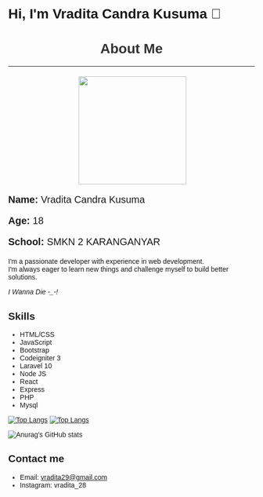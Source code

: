 # Hi, I'm Vradita Candra Kusuma 👋


<body style="font-family: Arial, sans-serif; padding: 20px;">
    <h1 style="text-align: center; color: #333;">About Me</h1>
    <hr style="margin-bottom: 20px;">
        <div>
    <div style="display: flex; justify-content: center;">
         <img src="https://tenor.com/id/view/tkthao219-bubududu-panda-gif-22124378.gif" align="right" width="220px" height="220px">
    </div>
            <p style="font-size: 20px;"><strong>Name:</strong> Vradita Candra Kusuma</p>
            <p style="font-size: 20px;"><strong>Age:</strong> 18 </p>
            <p style="font-size: 20px;"><strong>School:</strong> SMKN 2 KARANGANYAR </p>
        </div>
    </div>
</body>

I'm a passionate developer with experience in web development. <br>
I'm always eager to learn new things and challenge myself to 
build better solutions.

<i>I Wanna Die -_-!</i>

## Skills
- HTML/CSS
- JavaScript
- Bootstrap
- Codeigniter 3
- Laravel 10
- Node JS
- React
- Express
- PHP
- Mysql

[![Top Langs](https://github-readme-stats.vercel.app/api/top-langs/?username=Vradita34&hide_progress=true)](https://github.com/Vradita34/github-readme-stats)
[![Top Langs](https://github-readme-stats.vercel.app/api/top-langs/?username=Vradita34&layout=compact)](https://github.com/anuraghazra/github-readme-stats)

![Anurag's GitHub stats](https://github-readme-stats.vercel.app/api?username=Vradita34&show_icons=true&theme=dracula)

## Contact me
- Email: vradita29@gmail.com
- Instagram: vradita_28

